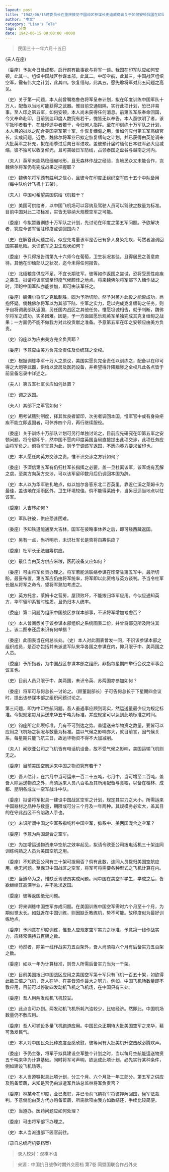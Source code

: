 ```yaml
---
layout: post
title: "1942/06/15蒋委员长在重庆接见中国战区参谋长史迪威商谈关于如何安顿我国在印军队、组织中国战区参谋本部、中印空航、中国战区组织空军之计划与恢复缅甸等问题谈话记录"
author: "电文"
category: "Liao's Tele"
tags: 分类
date: 1942-06-15 00:00:00 +0000
---
```


> 民国三十一年六月十五日

(夫人在座)

（委座）予拟今日赴成都，启行前有数事欲与将军一谈。我国在印军队应如何安顿，此其一。组织中国战区参谋本部，此其二。中印空航，此其三。中国战区组织空军，需有伟大之计划，此其四。恢复缅甸，此其五。愿先聆将军对此五问题之高见。

（史）关于第一问题，本人前曾嘱格鲁伯将军呈奉计划，拟在印度训练中国军队十万人，配备以当地可能获得之武器。惟目前交通阻隔，实行此项计划，恐已非易事。至人印之第五军，如何安顿，本人尚未获得任何消息。前第五军系奉命回国，今又奉命赴印，目前到达印度人数究有若干，愧皆无以奉告。本人亟欲明了者，该军抵印者若干，在赴印途中者若干，今归何人指挥。至在印训练十万军队之计划，本人目的拟以之配合美国空军第十军，作恢复缅甸之用，惟如何应付第五军高级官长，实成问题。近悉，魏佛尔将军业已拟定恢复缅甸之计划，并已获得由英伦调来大批英军之补充，拟在雨季过后向日军进攻。盖彼预计届时缅甸日本驻军必大见减缩，彼不独可以收复仰光，且可突破日军防线，占领泰国之盘谷与越南之河内。

（夫人）英军未能熟稔缅甸地形，且无森林作战之经验，当地民众又未能合作，岂魏佛尔将军仍有完成战果之把握耶？

（史）魏佛尔将军颇有胜利之信心，且彼今在印度正组织空军四十五个中队备用（每中队约计飞机十五架）。

（夫人）中国可希望美国供给飞机若干？

（史）美国可供给者，以中国飞机场可以容纳及驾驶人员可以驾驶之数量为标准。目前中国对此二项标准，实皆无容纳大规模空军之可能。

（委座）今拟暂置训练十万军队之计划，先讨论在印度之第五军问题。予欲解决者，究应今该军留驻印度或调回国内？

（史）在解答此问题之前，似应先考量该军是否已有多人身染疟疾，苟然者遽调回国实甚危险。未识该军之卫生现状如何？

（委座）予只得报告谓第九十六师今在葡萄，卫生状况甚佳，且得居民之善意款待。其他在印缅部队之状况，迄今未得任何报告。

（史）北缅粮食供应不足，不宜长期驻军。彼等如作返国之尝试，恐将受恶性疟疾之袭击。拟请将该军调至印度气候颇佳之地点。将来魏佛尔将军部下入缅作战之时，深盼中国军队亦能参加，即可由该军任之。

（委座）魏佛尔将军之克敌制胜，固为予所切盼。然予对英方此役之能否成功，尚抱怀疑。倘魏佛尔将军以为其部下陆、空军之实力，足以完成克复缅甸之任务，则予自将调我部队返国，另任国内战区之其他任务。惟愿坦诚相告，就予判断，魏佛尔将军之成功，实多困难。因是，予一方面固愿乐观英军单独完成其克复缅甸之战果；一方面仍不能不做我方对此役贡献之准备。予意第五军在印之安顿应由美方负责。

（史）钧座以为应由美方完全负责耶？

（委座）予意应由美方负完全责任及负统辖之全权。

（史）根据训练华军十万人之原议，美国实愿负完全责任以训练之，配备以在印可得之大炮等武器，供给以营房及医药设备，并希望得升降黜陟之全权凡此各点皆于前呈备忘录中详述之。

（夫人）第五军杜军长应如何处置？

（史）调之返国。

（夫人）其部下之军官如何？

（史）用考试甄别制度，择其优良者留印，次劣者调回本国，惟军官中或有身染疟疾不能立即返国者，可休养四个月，再行继续服役。

（委座）关于训练十万部队计划可另行单独讨论之，目前应先研究在印第五军之安顿问题。将令留印乎，然中国不愿向印度英国当局直接提出此项交涉，此项任务应由将军负之。倘将军无意为此，则予宁调该军返国，不愿向英方要求留印也。

（史）本人愿任向英方交涉之责，惟不识交涉之方针如何？

（委座）予深信第五军有仍归杜军长指挥之必要，盖一旦杜离该军，该军或有瓦解之虞，至美方向英方交涉，可以该军留印数月后仍调回本国为辞。

（史）本人以为华军驻扎地点，似以加尔各答东北二百英里，靠近仁溪之莱姆卡为最佳，盖该地在淫雨区外，卫生环境较佳。倘不能得莱姆卡，当另觅适当地点以驻该军。

（委座）大吉林如何？

（史）军队驻彼，供应恐甚困难。

（委座）予知铁道能通至大吉林，国军在彼略事休养之后，即可经西藏返国。

（史）另有一点，尚祈明示，未识杜军长是否将自筹供应？

（委座）杜军长无法自筹供应。

（史）最佳当由英方供应米粮，医药设备又应如何？

（委座）可由将军负责办理之。将军若能派联络参谋在印常驻第五军中，最所切盼。最妥布置，第五军应仍由将军统率，将军即以此资格与英方谈判。予当令杜军长服从将军之命令。望将军熟加考虑之。

（史）英方托言，莱姆卡之营房，屋顶败坏，不能拨归华军应用。今似应通知英方，华军留印系暂时性质，且仍归本人统率。

（委座）第二问题为组织中国战区参谋本部事，不识将军增加考虑否？

（史）本人曾阅悉关于该参谋本部组织之系统图表二份，并曾将鄙见所及附注其上。该二图奉还后未识有何举措？

（委座）此图表当在何总长处。（史）本人对此图表曾发一问，不识该参谋本部之组织成员，是否亦包括并未派遣军队来华各国之参谋在内，抑只限于中、美两国之人员。

（委座）予所指者，为中国战区参谋本部之组织，非指每星期四举行会议之军事会议言也。

（史）目前人员只限于中、美两国，未识令英、苏两国亦参加如何？

（委座）将军可与何总长一讨论之。（顾董副部长）子可告何总长于下星期四会议时，提出该参谋本部之组织问题讨论之。

第三问题，即为中印空航问题。吾人虽遇事应顾到现实，然运送量最少应为规定标准。今拟规定每月运送来华五千吨为标准，并应规定可以达到此项标准之时间。

（史）钧座所定此项标准，几有不可到达之势。盖运送来华物资之数量，要皆可以应用之飞机场之状况与数量为标准。益以气候之影响亦大，就目前言，因气候关系，每星期只能飞航三日，故运华物资不得不大加减削。

（夫人）闻欧亚公司之飞机皆有电话机设备，故不受气候之影响，美国运输飞机则无之。

（委座）目前美国空航运来中国之物资究有若干？

（史）吾人估计，在六月中当可运来一百二十五吨，七月中，当可增至二百吨，盖吾人除运送物资之外，尚须运来人员八百名及其所用配备与食粮，以备在桂林、成都、昆明各成立一空军战斗中队。

（委座）拟请将军拟具一建设中国战区空军之计划，规定其实力之大小，所需运来中国器材之品种与数量，期限或可分三个月及一年两种。其规模务必宏大，盖其目的在守此战区不令陷敌人手也。

（史）未识所谓中国之空军系指纯粹中国空军，抑系中、美两国混合之空军？

（委座）予意为两国混合之空军。

（史）为加增运送物资来华空航之效率起见，拟请令欧亚公司拨电话机三十架连同训练纯熟之人员为美国空航之用。

（委座）不知欧亚公司有三十架可拨用否？倘有此数，连同人员拨归美国空航应用，绝无问题。至保卫中国战区之空军，将军可将需要各种型式之飞机计算在内。

（史）当遵命为之，惟缺乏驾驶员实成问题。闻中国在美空军学生，学成之后，皆欲继续其高深学业，并不急求返国。

（委座）彼等返国绝无问题。

（史）将来训练中国空军亦成问题。在美国训练中国空军需时六个月至十个月，为期似觉太长。如就近在中国训练，则因缺乏教练机，势不可能。故印度似为最好训练地点。

（委座）予同意在印度训练，惟吾人应规定空军实力之标准，予意第一线作战实力，应经常保持五百架之数。

（史）苟然者，除第一线作战实力五百架外，吾人尚须每六个月有后备实力五百架之数。

（委座）如以一年为计算标准，则吾人所需后备实力当为一千架。

（史）目前美国拨归中国战区应用之美国空军第十军只有飞机一百五十架，如欲得此数三倍之飞机，吾人在华、在美皆须作最大之努力。例如，中国飞机场数量即不敷应用，目前可以停驶四发动机飞机之飞机场，在中国只有三处。

（委座）吾人用两发动机飞机较妥。

（史）此点当可办到。两发动机飞机所耗汽油较少，比较经济。然即此，中国机场数量仍不敷应用。

（委座）吾人可铺设多量飞机跑道应用。中国民众正期待大批美国空军之来华，藉可激发民气。

（史）本人对中国民众此种态度至感欣慰，彼等闻有大批美机升空击敌必腾欢声。

（委座）予仍主张，将军于拟具建设空军整个计划之时，当以每月空航能运送物资五千吨来华为计算基础。同时将军可声明，欲达成此项计划，必先实行某种条件，例如建设飞机场等。

（史）本人当遵嘱拟具此项计划，分三个月、六个月及一年三部分。第五军之供应及购备菜蔬，未知是否仍由派遣军兵站总监林将军负责否？

（委座）林某今在印度，业已撤职，并已令俞飞鹏将军将彼押解回国，候军法裁判。予意倘能由英方代办购备菜蔬，所需款项由我方如数结还，手续比较简便。

（史）当遵办。医药问题应如何处理？

（委座）可由将军部下办理之。

（史）本人当派遣部下医官前往。

（录自总统府机要档案）



> 录入校对：观棋不语

> 来源：中国抗日战争时期外交密档 第7卷 同盟国联合作战外交















